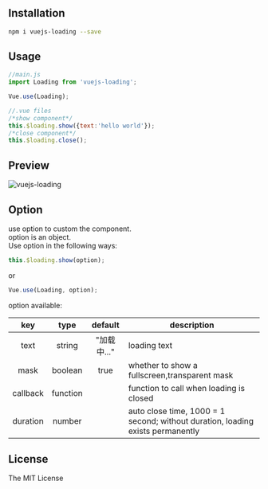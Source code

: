 #

## Installation

```bash
npm i vuejs-loading --save
```

## Usage

```javascript
//main.js
import Loading from 'vuejs-loading';

Vue.use(Loading);

//.vue files
/*show component*/
this.$loading.show({text:'hello world'});
/*close component*/
this.$loading.close();
```

## Preview

![vuejs-loading](https://s2.ax1x.com/2019/01/02/FI3GE8.gif)

## Option

use option to custom the component.  
option is an object.  
Use option in the following ways:

```javascript
this.$loading.show(option);
```

or

```javascript
Vue.use(Loading, option);
```

option available:

| key | type | default | description |
| :-: | :-: | :-: | ------ |
| text | string | "加载中..." | loading text |
| mask | boolean | true | whether to show a fullscreen,transparent mask |
| callback | function |  | function to call when loading is closed |
| duration | number |  | auto close time, 1000 = 1 second; without duration, loading exists permanently |

## License

The MIT License